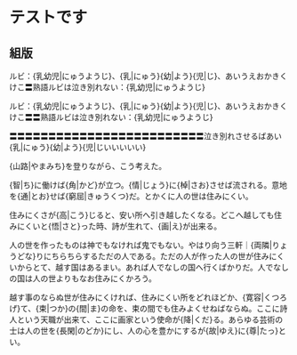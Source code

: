 # テストです
## 組版
ルビ：{乳幼児|にゅうようじ}、{乳|にゅう}{幼|よう}{児|じ}、あいうえおかきくけこ〓熟語ルビは泣き別れない：{乳幼児|にゅうようじ}  

ルビ：{乳幼児|にゅうようじ}、{乳|にゅう}{幼|よう}{児|じ}、あいうえおかきくけこ〓〓熟語ルビは泣き別れない：{乳幼児|にゅうようじ}

〓〓〓〓〓〓〓〓〓〓〓〓〓〓〓〓〓〓〓〓〓〓〓〓〓泣き別れさせるばあい{乳|にゅう}{幼|よう}{児|じいいいいい}

{山路|やまみち}を登りながら、こう考えた。<br/>

{智|ち}に働けば{角|かど}が立つ。{情|じょう}に{棹|さお}させば流される。意地を{通|とお}せば{窮屈|きゅうくつ}だ。とかくに人の世は住みにくい。

住みにくさが{高|こう}じると、安い所へ引き越したくなる。どこへ越しても住みにくいと{悟|さと}った時、詩が生れて、{画|え}が出来る。

<span class="emphasis01">人の世</span>を作ったものは神でもなければ鬼でもない。やはり向う三軒｜{両隣|りょうどな}りにちらちらするただの人である。ただの人が作った<span class="emphasis01">人の世</span>が住みにくいからとて、越す国はあるまい。あれば<span class="emphasis01">人でなし</span>の国へ行くばかりだ。<span class="emphasis01">人でなし</span>の国は<span class="emphasis01">人の世</span>よりもなお住みにくかろう。

越す事のならぬ世が住みにくければ、住みにくい所をどれほどか、{寛容|くつろげ}て、{束|つか}の{間|ま}の命を、束の間でも住みよくせねばならぬ。ここに詩人という天職が出来て、ここに画家という使命が{降|くだ}る。あらゆる芸術の士は人の世を{長閑|のどか}にし、人の心を豊かにするが{故|ゆえ}に{尊|たっ}とい。

